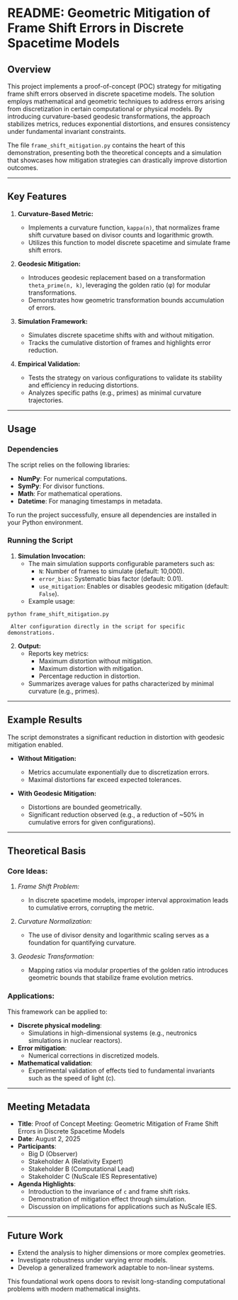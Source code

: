 # README: Geometric Mitigation of Frame Shift Errors in Discrete Spacetime Models

## Overview

This project implements a proof-of-concept (POC) strategy for mitigating frame shift errors observed in discrete spacetime models. The solution employs mathematical and geometric techniques to address errors arising from discretization in certain computational or physical models. By introducing curvature-based geodesic transformations, the approach stabilizes metrics, reduces exponential distortions, and ensures consistency under fundamental invariant constraints.

The file `frame_shift_mitigation.py` contains the heart of this demonstration, presenting both the theoretical concepts and a simulation that showcases how mitigation strategies can drastically improve distortion outcomes.

---

## Key Features

1. **Curvature-Based Metric:**
   - Implements a curvature function, `kappa(n)`, that normalizes frame shift curvature based on divisor counts and logarithmic growth.
   - Utilizes this function to model discrete spacetime and simulate frame shift errors.

2. **Geodesic Mitigation:**
   - Introduces geodesic replacement based on a transformation `theta_prime(n, k)`, leveraging the golden ratio (φ) for modular transformations.
   - Demonstrates how geometric transformation bounds accumulation of errors.

3. **Simulation Framework:**
   - Simulates discrete spacetime shifts with and without mitigation.
   - Tracks the cumulative distortion of frames and highlights error reduction.

4. **Empirical Validation:**
   - Tests the strategy on various configurations to validate its stability and efficiency in reducing distortions.
   - Analyzes specific paths (e.g., primes) as minimal curvature trajectories.

---

## Usage 

### Dependencies

The script relies on the following libraries:
- **NumPy**: For numerical computations.
- **SymPy**: For divisor functions.
- **Math**: For mathematical operations.
- **Datetime**: For managing timestamps in metadata.

To run the project successfully, ensure all dependencies are installed in your Python environment.

### Running the Script

1. **Simulation Invocation:**
   - The main simulation supports configurable parameters such as:
     - `N`: Number of frames to simulate (default: 10,000).
     - `error_bias`: Systematic bias factor (default: 0.01).
     - `use_mitigation`: Enables or disables geodesic mitigation (default: `False`).
   - Example usage:
```shell script
python frame_shift_mitigation.py
```

     Alter configuration directly in the script for specific demonstrations.

2. **Output:**
   - Reports key metrics:
     - Maximum distortion without mitigation.
     - Maximum distortion with mitigation.
     - Percentage reduction in distortion.
   - Summarizes average values for paths characterized by minimal curvature (e.g., primes).

---

## Example Results

The script demonstrates a significant reduction in distortion with geodesic mitigation enabled. 

- **Without Mitigation:**
  - Metrics accumulate exponentially due to discretization errors.
  - Maximal distortions far exceed expected tolerances.

- **With Geodesic Mitigation:**
  - Distortions are bounded geometrically.
  - Significant reduction observed (e.g., a reduction of ~50% in cumulative errors for given configurations).

---

## Theoretical Basis

### Core Ideas:
1. _Frame Shift Problem:_
   - In discrete spacetime models, improper interval approximation leads to cumulative errors, corrupting the metric.

2. _Curvature Normalization:_
   - The use of divisor density and logarithmic scaling serves as a foundation for quantifying curvature.

3. _Geodesic Transformation:_
   - Mapping ratios via modular properties of the golden ratio introduces geometric bounds that stabilize frame evolution metrics.

### Applications:
This framework can be applied to:
- **Discrete physical modeling**:
   - Simulations in high-dimensional systems (e.g., neutronics simulations in nuclear reactors).
- **Error mitigation**:
   - Numerical corrections in discretized models.
- **Mathematical validation**:
   - Experimental validation of effects tied to fundamental invariants such as the speed of light (c).

---

## Meeting Metadata

- **Title**: Proof of Concept Meeting: Geometric Mitigation of Frame Shift Errors in Discrete Spacetime Models
- **Date**: August 2, 2025
- **Participants**:
  - Big D (Observer)
  - Stakeholder A (Relativity Expert)
  - Stakeholder B (Computational Lead)
  - Stakeholder C (NuScale IES Representative)
- **Agenda Highlights**:
  - Introduction to the invariance of `c` and frame shift risks.
  - Demonstration of mitigation effect through simulation.
  - Discussion on implications for applications such as NuScale IES.

---

## Future Work

- Extend the analysis to higher dimensions or more complex geometries.
- Investigate robustness under varying error models.
- Develop a generalized framework adaptable to non-linear systems.

This foundational work opens doors to revisit long-standing computational problems with modern mathematical insights.